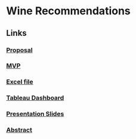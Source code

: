# Wine Recommendations

## Links

### [Proposal](https://github.com/Elaela22/wine_recommendations/blob/main/project_proposal.md)

### [MVP](https://github.com/Elaela22/wine_recommendations/blob/main/MVP.md)

### [Excel file](https://github.com/Elaela22/wine_recommendations/blob/main/Wine%20Info.xlsx)

### [Tableau Dashboard](https://public.tableau.com/app/profile/emma3974/viz/Wine_Keywords/WineFlavors)

### [Presentation Slides]()

### [Abstract](https://github.com/Elaela22/wine_recommendations/blob/main/written_description.md)
